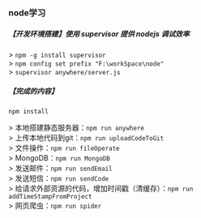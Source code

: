 ### node学习

##### 【开发环境搭建】使用 supervisor 提供 nodejs 调试效率    
&gt; `npm -g install supervisor`  
&gt; `npm config set prefix "F:\workSpace\node"`  
&gt; `supervisor anywhere/server.js`  

##### 【完成的内容】
`npm install`     

&gt; 本地搭建静态服务器：`npm run anywhere`     
&gt; 上传本地代码到git：`npm run uploadCodeToGit`     
&gt; 文件操作：`npm run fileOperate`       
&gt; MongoDB：`npm run MongoDB`        
&gt; 发送邮件：`npm run sendEmail`     
&gt; 发送短信：`npm run sendCode`      
&gt; 给请求外部资源的代码，增加时间戳（清缓存）：`npm run addTimeStampFromProject`      
&gt; 网页爬虫：`npm run spider`      
